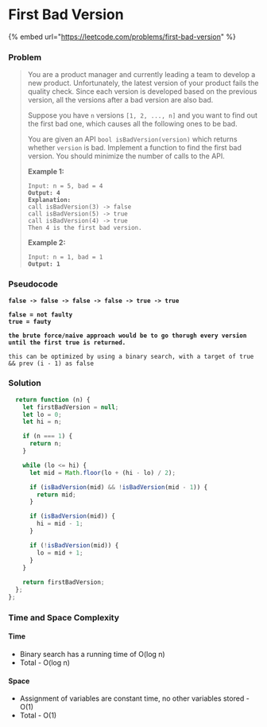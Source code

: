 # First Bad Version

{% embed url="https://leetcode.com/problems/first-bad-version" %}

### Problem

> You are a product manager and currently leading a team to develop a new product. Unfortunately, the latest version of your product fails the quality check. Since each version is developed based on the previous version, all the versions after a bad version are also bad.
>
> Suppose you have `n` versions `[1, 2, ..., n]` and you want to find out the first bad one, which causes all the following ones to be bad.
>
> You are given an API `bool isBadVersion(version)` which returns whether `version` is bad. Implement a function to find the first bad version. You should minimize the number of calls to the API.
>
> &#x20;
>
> **Example 1:**
>
> <pre><code>Input: n = 5, bad = 4
> <strong>Output: 4
> </strong><strong>Explanation:
> </strong>call isBadVersion(3) -> false
> call isBadVersion(5) -> true
> call isBadVersion(4) -> true
> Then 4 is the first bad version.</code></pre>
>
> **Example 2:**
>
> <pre><code>Input: n = 1, bad = 1
> <strong>Output: 1</strong></code></pre>
>
>

### Pseudocode

<pre data-overflow="wrap"><code><strong>false -> false -> false -> false -> true -> true
</strong><strong>
</strong><strong>false = not faulty
</strong><strong>true = fauty
</strong><strong>
</strong><strong>the brute force/naive approach would be to go thorugh every version until the first true is returned.
</strong>
this can be optimized by using a binary search, with a target of true &#x26;&#x26; prev (i - 1) as false</code></pre>

### Solution

```javascript
  return function (n) {
    let firstBadVersion = null;
    let lo = 0;
    let hi = n;

    if (n === 1) {
      return n;
    }

    while (lo <= hi) {
      let mid = Math.floor(lo + (hi - lo) / 2);

      if (isBadVersion(mid) && !isBadVersion(mid - 1)) {
        return mid;
      }

      if (isBadVersion(mid)) {
        hi = mid - 1;
      }

      if (!isBadVersion(mid)) {
        lo = mid + 1;
      }
    }
  
    return firstBadVersion;
  };
};


```

### Time and Space Complexity

#### Time

* Binary search has a running time of O(log n)
* Total - O(log n)

#### Space

* Assignment of variables are constant time, no other variables stored - O(1)
* Total - O(1)
